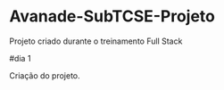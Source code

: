 # Avanade-SubTCSE-Projeto
Projeto criado durante o treinamento Full Stack

#dia 1

Criação do projeto.
